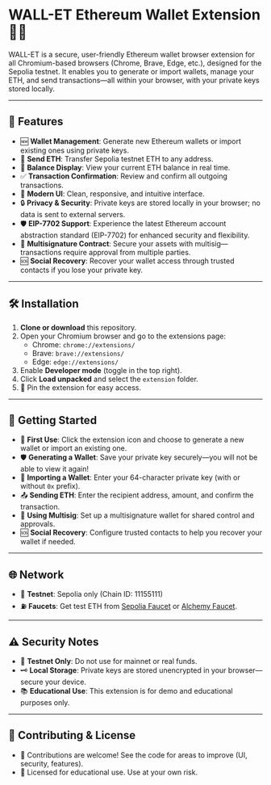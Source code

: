 # WALL-ET Ethereum Wallet Extension 🤖✨

WALL-ET is a secure, user-friendly Ethereum wallet browser extension for all Chromium-based browsers (Chrome, Brave, Edge, etc.), designed for the Sepolia testnet. It enables you to generate or import wallets, manage your ETH, and send transactions—all within your browser, with your private keys stored locally.

---

## 🚀 Features

- 🆕 **Wallet Management**: Generate new Ethereum wallets or import existing ones using private keys.
- 💸 **Send ETH**: Transfer Sepolia testnet ETH to any address.
- 👀 **Balance Display**: View your current ETH balance in real time.
- ✅ **Transaction Confirmation**: Review and confirm all outgoing transactions.
- 🎨 **Modern UI**: Clean, responsive, and intuitive interface.
- 🔒 **Privacy & Security**: Private keys are stored locally in your browser; no data is sent to external servers.
- 🛡️ **EIP-7702 Support**: Experience the latest Ethereum account abstraction standard (EIP-7702) for enhanced security and flexibility.
- 🤝 **Multisignature Contract**: Secure your assets with multisig—transactions require approval from multiple parties.
- 🆘 **Social Recovery**: Recover your wallet access through trusted contacts if you lose your private key.

---

## 🛠️ Installation

1. **Clone or download** this repository.
2. Open your Chromium browser and go to the extensions page:
   - Chrome: `chrome://extensions/`
   - Brave: `brave://extensions/`
   - Edge: `edge://extensions/`
3. Enable **Developer mode** (toggle in the top right).
4. Click **Load unpacked** and select the `extension` folder.
5. 📌 Pin the extension for easy access.

---

## 🏁 Getting Started

- 🚦 **First Use**: Click the extension icon and choose to generate a new wallet or import an existing one.
- 🛡️ **Generating a Wallet**: Save your private key securely—you will not be able to view it again!
- 🔑 **Importing a Wallet**: Enter your 64-character private key (with or without `0x` prefix).
- 📤 **Sending ETH**: Enter the recipient address, amount, and confirm the transaction.
- 🤝 **Using Multisig**: Set up a multisignature wallet for shared control and approvals.
- 🆘 **Social Recovery**: Configure trusted contacts to help you recover your wallet if needed.

---

## 🌐 Network

- 🧪 **Testnet**: Sepolia only (Chain ID: 11155111)
- ⛽ **Faucets**: Get test ETH from [Sepolia Faucet](https://sepoliafaucet.com/) or [Alchemy Faucet](https://sepoliafaucet.com/).

---

## ⚠️ Security Notes

- 🚫 **Testnet Only**: Do not use for mainnet or real funds.
- 🗝️ **Local Storage**: Private keys are stored unencrypted in your browser—secure your device.
- 📚 **Educational Use**: This extension is for demo and educational purposes only.

---

## 🤝 Contributing & License

- 🙌 Contributions are welcome! See the code for areas to improve (UI, security, features).
- 📄 Licensed for educational use. Use at your own risk.
